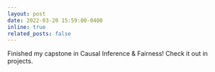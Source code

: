 ```yaml
---
layout: post
date: 2022-03-20 15:59:00-0400
inline: true
related_posts: false
---
```


Finished my capstone in Causal Inference & Fairness! Check it out in projects.
